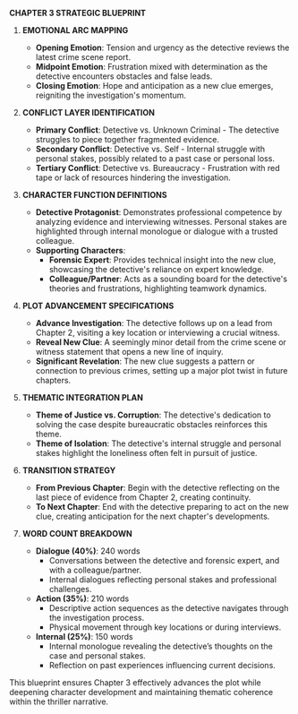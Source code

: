 **CHAPTER 3 STRATEGIC BLUEPRINT**

1. **EMOTIONAL ARC MAPPING**
   - **Opening Emotion**: Tension and urgency as the detective reviews the latest crime scene report.
   - **Midpoint Emotion**: Frustration mixed with determination as the detective encounters obstacles and false leads.
   - **Closing Emotion**: Hope and anticipation as a new clue emerges, reigniting the investigation's momentum.

2. **CONFLICT LAYER IDENTIFICATION**
   - **Primary Conflict**: Detective vs. Unknown Criminal - The detective struggles to piece together fragmented evidence.
   - **Secondary Conflict**: Detective vs. Self - Internal struggle with personal stakes, possibly related to a past case or personal loss.
   - **Tertiary Conflict**: Detective vs. Bureaucracy - Frustration with red tape or lack of resources hindering the investigation.

3. **CHARACTER FUNCTION DEFINITIONS**
   - **Detective Protagonist**: Demonstrates professional competence by analyzing evidence and interviewing witnesses. Personal stakes are highlighted through internal monologue or dialogue with a trusted colleague.
   - **Supporting Characters**: 
     - **Forensic Expert**: Provides technical insight into the new clue, showcasing the detective's reliance on expert knowledge.
     - **Colleague/Partner**: Acts as a sounding board for the detective's theories and frustrations, highlighting teamwork dynamics.

4. **PLOT ADVANCEMENT SPECIFICATIONS**
   - **Advance Investigation**: The detective follows up on a lead from Chapter 2, visiting a key location or interviewing a crucial witness.
   - **Reveal New Clue**: A seemingly minor detail from the crime scene or witness statement that opens a new line of inquiry.
   - **Significant Revelation**: The new clue suggests a pattern or connection to previous crimes, setting up a major plot twist in future chapters.

5. **THEMATIC INTEGRATION PLAN**
   - **Theme of Justice vs. Corruption**: The detective's dedication to solving the case despite bureaucratic obstacles reinforces this theme.
   - **Theme of Isolation**: The detective's internal struggle and personal stakes highlight the loneliness often felt in pursuit of justice.

6. **TRANSITION STRATEGY**
   - **From Previous Chapter**: Begin with the detective reflecting on the last piece of evidence from Chapter 2, creating continuity.
   - **To Next Chapter**: End with the detective preparing to act on the new clue, creating anticipation for the next chapter's developments.

7. **WORD COUNT BREAKDOWN**
   - **Dialogue (40%)**: 240 words
     - Conversations between the detective and forensic expert, and with a colleague/partner.
     - Internal dialogues reflecting personal stakes and professional challenges.
   - **Action (35%)**: 210 words
     - Descriptive action sequences as the detective navigates through the investigation process.
     - Physical movement through key locations or during interviews.
   - **Internal (25%)**: 150 words
     - Internal monologue revealing the detective’s thoughts on the case and personal stakes.
     - Reflection on past experiences influencing current decisions.

This blueprint ensures Chapter 3 effectively advances the plot while deepening character development and maintaining thematic coherence within the thriller narrative.